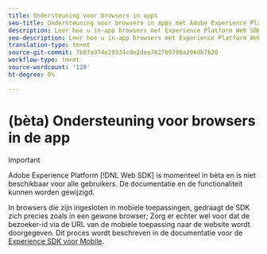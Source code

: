 ```yaml
---
title: Ondersteuning voor browsers in apps
seo-title: Ondersteuning voor browsers in apps met Adobe Experience Platform Web SDK
description: Leer hoe u in-app browsers met Experience Platform Web SDK kunt ondersteunen
seo-description: Leer hoe u in-app browsers met Experience Platform Web SDK kunt ondersteunen
translation-type: tm+mt
source-git-commit: 7b07a974e29334cde2dee7027b9780a296db7b20
workflow-type: tm+mt
source-wordcount: '120'
ht-degree: 0%

---
```



# (bèta) Ondersteuning voor browsers in de app

>[!IMPORTANT]
>
>Adobe Experience Platform [!DNL Web SDK] is momenteel in bèta en is niet beschikbaar voor alle gebruikers. De documentatie en de functionaliteit kunnen worden gewijzigd.

In browsers die zijn ingesloten in mobiele toepassingen, gedraagt de SDK zich precies zoals in een gewone browser; Zorg er echter wel voor dat de bezoeker-id via de URL van de mobiele toepassing naar de website wordt doorgegeven. Dit proces wordt beschreven in de documentatie voor de [Experience SDK voor Mobile](https://docs.adobe.com/content/help/en/mobile-services/ios/sdk-reference-ios/hybrid-app.html).
